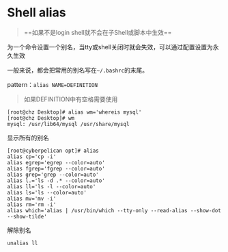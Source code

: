 # Shell alias

> ==如果不是login shell就不会在子Shell或脚本中生效==

为一个命令设置一个别名，当tty或shell关闭时就会失效，可以通过配置设置为永久生效

一般来说，都会把常用的别名写在`~/.bashrc`的末尾。

pattern：`alias NAME=DEFINITION`

> 如果DEFINITION中有空格需要使用

```
[root@chz Desktop]# alias wm='whereis mysql'
[root@chz Desktop]# wm
mysql: /usr/lib64/mysql /usr/share/mysql
```

显示所有的别名

```
[root@cyberpelican opt]# alias
alias cp='cp -i'
alias egrep='egrep --color=auto'
alias fgrep='fgrep --color=auto'
alias grep='grep --color=auto'
alias l.='ls -d .* --color=auto'
alias ll='ls -l --color=auto'
alias ls='ls --color=auto'
alias mv='mv -i'
alias rm='rm -i'
alias which='alias | /usr/bin/which --tty-only --read-alias --show-dot --show-tilde'
```

解除别名

```
unalias ll
```

